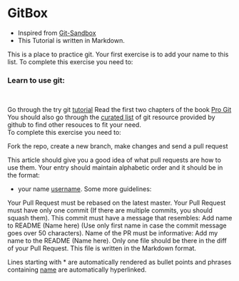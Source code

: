 # GitBox
* Inspired from [Git-Sandbox](https://github.com/AGV-IIT-KGP/git-sandbox)
* This Tutorial is written in Markdown.

This is a place to practice git. Your first exercise is to add your name to this list. To complete this exercise you need to:

### Learn to use git:
<br>

Go through the try git [tutorial](https://try.github.io/levels/1/challenges/1) 
Read the first two chapters of the book [Pro Git](http://git-scm.com/book/en/v2)
You should also go through the [curated list](https://help.github.com/articles/good-resources-for-learning-git-and-github) of git resource provided by github to find other resouces to fit your need.<br>
To complete this exercise you need to:

Fork the repo, create a new branch, make changes and send a pull request

This article should give you a good idea of what pull requests are how to use them.
Your entry should maintain alphabetic order and it should be in the format:

* your name [username](http://github.com/username).
Some more guidelines:

Your Pull Request must be rebased on the latest master.
Your Pull Request must have only one commit (If there are multiple commits, you should squash them).
This commit must have a message that resembles: Add name to README (Name here) (Use only first name in case the commit message goes over 50 characters).
Name of the PR must be informative: Add my name to the README (Name here).
Only one file should be there in the diff of your Pull Request.
This file is written in the Markdown format.

Lines starting with * are automatically rendered as bullet points and phrases containing [name](URL) are automatically hyperlinked.
